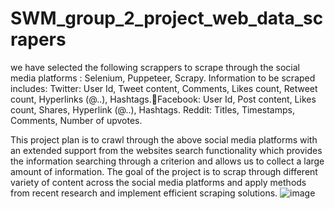 # SWM_group_2_project_web_data_scrapers



we have selected the following scrappers to scrape through the social media platforms : Selenium, Puppeteer, Scrapy.
Information to be scraped includes: 
Twitter: User Id, Tweet content, Comments, Likes count, Retweet count, Hyperlinks (@..), Hashtags.Facebook: User Id, Post content, Likes count, Shares, Hyperlink (@..), Hashtags.
Reddit: Titles, Timestamps, Comments, Number of upvotes. 

This project plan is to crawl through the above social media platforms with an extended support from the websites search functionality which provides the information searching through a criterion and allows us to collect a large amount of information. 
The goal of the project is to scrap through different variety of content across the social media platforms and apply methods from recent research and implement efficient scraping solutions. 
![image](https://user-images.githubusercontent.com/89430053/195541058-5fede050-2dd4-4386-85e9-47aee612a369.png)
